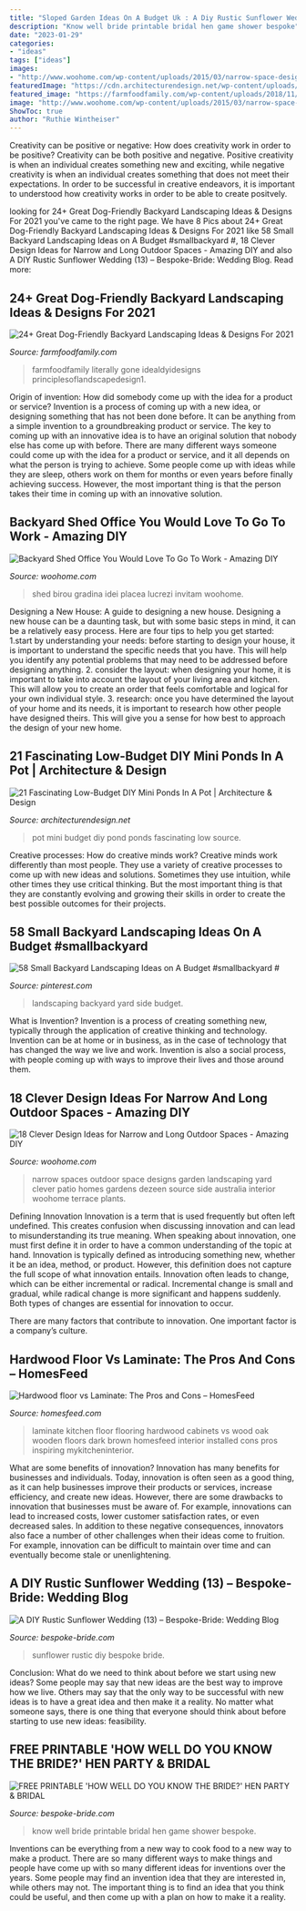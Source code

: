 ```yaml
---
title: "Sloped Garden Ideas On A Budget Uk : A Diy Rustic Sunflower Wedding (13) – Bespoke-bride: Wedding Blog"
description: "Know well bride printable bridal hen game shower bespoke"
date: "2023-01-29"
categories:
- "ideas"
tags: ["ideas"]
images:
- "http://www.woohome.com/wp-content/uploads/2015/03/narrow-space-designs-woohome-18.jpg"
featuredImage: "https://cdn.architecturendesign.net/wp-content/uploads/2015/04/AD-Mini-Pond-In-A-Pot-17.jpg"
featured_image: "https://farmfoodfamily.com/wp-content/uploads/2018/11/dog-friendly-landscaping-ideas-600x900.jpg"
image: "http://www.woohome.com/wp-content/uploads/2015/03/narrow-space-designs-woohome-18.jpg"
ShowToc: true
author: "Ruthie Wintheiser"
---
```



Creativity can be positive or negative: How does creativity work in order to be positive?
Creativity can be both positive and negative. Positive creativity is when an individual creates something new and exciting, while negative creativity is when an individual creates something that does not meet their expectations. In order to be successful in creative endeavors, it is important to understood how creativity works in order to be able to create positvely.

	

		
looking for 24+ Great Dog-Friendly Backyard Landscaping Ideas &amp; Designs For 2021 you've came to the right page. We have 8 Pics about 24+ Great Dog-Friendly Backyard Landscaping Ideas &amp; Designs For 2021 like 58 Small Backyard Landscaping Ideas on A Budget #smallbackyard #, 18 Clever Design Ideas for Narrow and Long Outdoor Spaces - Amazing DIY and also A DIY Rustic Sunflower Wedding (13) – Bespoke-Bride: Wedding Blog. Read more:
		
    
## 24+ Great Dog-Friendly Backyard Landscaping Ideas &amp; Designs For 2021

<img loading=lazy src="https://farmfoodfamily.com/wp-content/uploads/2018/11/dog-friendly-landscaping-ideas-600x900.jpg" onerror="this.onerror=null;this.src='https://tse2.mm.bing.net/th?id=OIP.T_tnlB2kIsNGCmke2VF4jAHaLH&amp;pid=15.1';" alt="24+ Great Dog-Friendly Backyard Landscaping Ideas &amp; Designs For 2021">

_Source: farmfoodfamily.com_

>farmfoodfamily literally gone idealdyidesigns principlesoflandscapedesign1. 

	

Origin of invention: How did somebody come up with the idea for a product or service?
Invention is a process of coming up with a new idea, or designing something that has not been done before. It can be anything from a simple invention to a groundbreaking product or service. The key to coming up with an innovative idea is to have an original solution that nobody else has come up with before. There are many different ways someone could come up with the idea for a product or service, and it all depends on what the person is trying to achieve. Some people come up with ideas while they are sleep, others work on them for months or even years before finally achieving success. However, the most important thing is that the person takes their time in coming up with an innovative solution.

    
## Backyard Shed Office You Would Love To Go To Work - Amazing DIY

<img loading=lazy src="https://www.woohome.com/wp-content/uploads/2015/12/Backyard-Cottage-Office-3.jpg" onerror="this.onerror=null;this.src='https://tse4.mm.bing.net/th?id=OIP.qx9to9VMWSwLrMgPsA--uwHaJ4&amp;pid=15.1';" alt="Backyard Shed Office You Would Love To Go To Work - Amazing DIY">

_Source: woohome.com_

>shed birou gradina idei placea lucrezi invitam woohome. 

	

Designing a New House: A guide to designing a new house.
Designing a new house can be a daunting task, but with some basic steps in mind, it can be a relatively easy process. Here are four tips to help you get started: 1.start by understanding your needs: before starting to design your house, it is important to understand the specific needs that you have. This will help you identify any potential problems that may need to be addressed before designing anything. 2. consider the layout: when designing your home, it is important to take into account the layout of your living area and kitchen. This will allow you to create an order that feels comfortable and logical for your own individual style. 3. research: once you have determined the layout of your home and its needs, it is important to research how other people have designed theirs. This will give you a sense for how best to approach the design of your new home. 
    
## 21 Fascinating Low-Budget DIY Mini Ponds In A Pot | Architecture &amp; Design

<img loading=lazy src="https://cdn.architecturendesign.net/wp-content/uploads/2015/04/AD-Mini-Pond-In-A-Pot-17.jpg" onerror="this.onerror=null;this.src='https://tse4.mm.bing.net/th?id=OIP.2jiGhZK_JWBAcr4kvu6x-AHaK8&amp;pid=15.1';" alt="21 Fascinating Low-Budget DIY Mini Ponds In A Pot | Architecture &amp; Design">

_Source: architecturendesign.net_

>pot mini budget diy pond ponds fascinating low source. 

	

Creative processes: How do creative minds work?
Creative minds work differently than most people. They use a variety of creative processes to come up with new ideas and solutions. Sometimes they use intuition, while other times they use critical thinking. But the most important thing is that they are constantly evolving and growing their skills in order to create the best possible outcomes for their projects.

    
## 58 Small Backyard Landscaping Ideas On A Budget #smallbackyard #

<img loading=lazy src="https://i.pinimg.com/736x/42/9c/df/429cdfba89fe5f0818d27a84d2fe6501.jpg" onerror="this.onerror=null;this.src='https://tse1.mm.bing.net/th?id=OIP.G8IUYjYyR7oeO6FOKzyCmQHaJ3&amp;pid=15.1';" alt="58 Small Backyard Landscaping Ideas on A Budget #smallbackyard #">

_Source: pinterest.com_

>landscaping backyard yard side budget. 

	

What is Invention?
Invention is a process of creating something new, typically through the application of creative thinking and technology. Invention can be at home or in business, as in the case of technology that has changed the way we live and work. Invention is also a social process, with people coming up with ways to improve their lives and those around them.

    
## 18 Clever Design Ideas For Narrow And Long Outdoor Spaces - Amazing DIY

<img loading=lazy src="http://www.woohome.com/wp-content/uploads/2015/03/narrow-space-designs-woohome-18.jpg" onerror="this.onerror=null;this.src='https://tse1.mm.bing.net/th?id=OIP.PjdJzRPvTU0llO0Z56503wHaLH&amp;pid=15.1';" alt="18 Clever Design Ideas for Narrow and Long Outdoor Spaces - Amazing DIY">

_Source: woohome.com_

>narrow spaces outdoor space designs garden landscaping yard clever patio homes gardens dezeen source side australia interior woohome terrace plants. 

	

Defining Innovation
Innovation is a term that is used frequently but often left undefined. This creates confusion when discussing innovation and can lead to misunderstanding its true meaning. When speaking about innovation, one must first define it in order to have a common understanding of the topic at hand.
Innovation is typically defined as introducing something new, whether it be an idea, method, or product. However, this definition does not capture the full scope of what innovation entails. Innovation often leads to change, which can be either incremental or radical. Incremental change is small and gradual, while radical change is more significant and happens suddenly. Both types of changes are essential for innovation to occur.

There are many factors that contribute to innovation. One important factor is a company’s culture.

    
## Hardwood Floor Vs Laminate: The Pros And Cons – HomesFeed

<img loading=lazy src="https://homesfeed.com/wp-content/uploads/2015/12/stunning-dark-brown-finish-hardwood-floor-vs-laminate-installed-in-the-awesome-kitchen-decor.jpg" onerror="this.onerror=null;this.src='https://tse4.mm.bing.net/th?id=OIP.9UPM6M7izPQDcxm06v2RWAHaJ6&amp;pid=15.1';" alt="Hardwood floor vs Laminate: The Pros and Cons – HomesFeed">

_Source: homesfeed.com_

>laminate kitchen floor flooring hardwood cabinets vs wood oak wooden floors dark brown homesfeed interior installed cons pros inspiring mykitcheninterior. 

	

What are some benefits of innovation?
Innovation has many benefits for businesses and individuals. Today, innovation is often seen as a good thing, as it can help businesses improve their products or services, increase efficiency, and create new ideas. However, there are some drawbacks to innovation that businesses must be aware of. For example, innovations can lead to increased costs, lower customer satisfaction rates, or even decreased sales. In addition to these negative consequences, innovators also face a number of other challenges when their ideas come to fruition. For example, innovation can be difficult to maintain over time and can eventually become stale or unenlightening.

    
## A DIY Rustic Sunflower Wedding (13) – Bespoke-Bride: Wedding Blog

<img loading=lazy src="https://www.bespoke-bride.com/wp-content/uploads/2014/10/A-DIY-Rustic-Sunflower-Wedding-13.jpg" onerror="this.onerror=null;this.src='https://tse2.mm.bing.net/th?id=OIP.vlyTWyUSXriNqWU0j3UuiwHaLH&amp;pid=15.1';" alt="A DIY Rustic Sunflower Wedding (13) – Bespoke-Bride: Wedding Blog">

_Source: bespoke-bride.com_

>sunflower rustic diy bespoke bride. 

	

Conclusion: What do we need to think about before we start using new ideas?
Some people may say that new ideas are the best way to improve how we live. Others may say that the only way to be successful with new ideas is to have a great idea and then make it a reality. No matter what someone says, there is one thing that everyone should think about before starting to use new ideas: feasibility.

    
## FREE PRINTABLE &#039;HOW WELL DO YOU KNOW THE BRIDE?&#039; HEN PARTY &amp; BRIDAL

<img loading=lazy src="http://www.bespoke-bride.com/wp-content/uploads/2016/04/How-well-do-you-know-the-bride-Hen-Party-Game-Bachelorette-Bespoke-Bride-Blog-724x1024.jpg" onerror="this.onerror=null;this.src='https://tse3.mm.bing.net/th?id=OIP.PGO--U1-2vTGWxI_80jBOAHaKe&amp;pid=15.1';" alt="FREE PRINTABLE &#039;HOW WELL DO YOU KNOW THE BRIDE?&#039; HEN PARTY &amp; BRIDAL">

_Source: bespoke-bride.com_

>know well bride printable bridal hen game shower bespoke. 

	

Inventions can be everything from a new way to cook food to a new way to make a product. There are so many different ways to make things and people have come up with so many different ideas for inventions over the years. Some people may find an invention idea that they are interested in, while others may not. The important thing is to find an idea that you think could be useful, and then come up with a plan on how to make it a reality.

